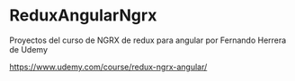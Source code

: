 # ReduxAngularNgrx

Proyectos del curso de NGRX de redux para angular por Fernando Herrera de Udemy

<https://www.udemy.com/course/redux-ngrx-angular/>
